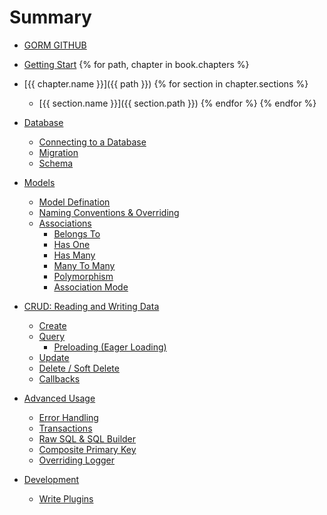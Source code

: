 # Summary

* [GORM GITHUB](http://github.com/jinzhu/gorm)
* [Getting Start](README.md)
{% for path, chapter in book.chapters %}
* [{{ chapter.name }}]({{ path }})
  {% for section in chapter.sections %}
  * [{{ section.name }}]({{ section.path }})
  {% endfor %}
{% endfor %}

* [Database](database/database.md)
  * [Connecting to a Database](database/connect-database.md)
  * [Migration](database/migration.md)
  * [Schema]()
* [Models]()
  * [Model Defination]()
  * [Naming Conventions & Overriding]()
  * [Associations]()
    * [Belongs To]()
    * [Has One]()
    * [Has Many]()
    * [Many To Many]()
    * [Polymorphism]()
    * [Association Mode]()
* [CRUD: Reading and Writing Data]()
  * [Create]()
  * [Query]()
    * [Preloading (Eager Loading)]()
  * [Update]()
  * [Delete / Soft Delete]()
  * [Callbacks]()
* [Advanced Usage]()
  * [Error Handling]()
  * [Transactions]()
  * [Raw SQL & SQL Builder]()
  * [Composite Primary Key]()
  * [Overriding Logger]()
* [Development]()
  * [Write Plugins]()

